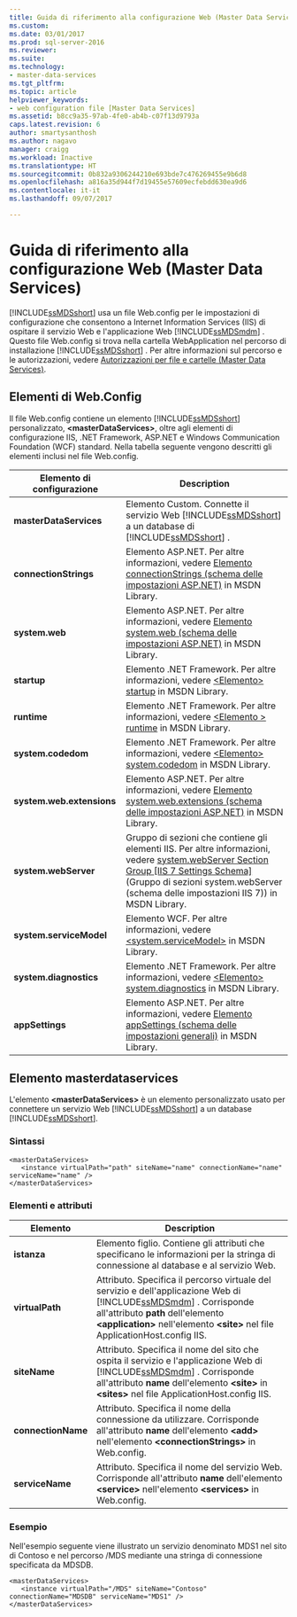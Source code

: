 ```yaml
---
title: Guida di riferimento alla configurazione Web (Master Data Services) | Microsoft Docs
ms.custom: 
ms.date: 03/01/2017
ms.prod: sql-server-2016
ms.reviewer: 
ms.suite: 
ms.technology:
- master-data-services
ms.tgt_pltfrm: 
ms.topic: article
helpviewer_keywords:
- web configuration file [Master Data Services]
ms.assetid: b8cc9a35-97ab-4fe0-ab4b-c07f13d9793a
caps.latest.revision: 6
author: smartysanthosh
ms.author: nagavo
manager: craigg
ms.workload: Inactive
ms.translationtype: HT
ms.sourcegitcommit: 0b832a9306244210e693bde7c476269455e9b6d8
ms.openlocfilehash: a816a35d944f7d19455e57609ecfebdd630ea9d6
ms.contentlocale: it-it
ms.lasthandoff: 09/07/2017

---
```

# <a name="web-configuration-reference-master-data-services"></a>Guida di riferimento alla configurazione Web (Master Data Services)
  [!INCLUDE[ssMDSshort](../includes/ssmdsshort-md.md)] usa un file Web.config per le impostazioni di configurazione che consentono a Internet Information Services (IIS) di ospitare il servizio Web e l'applicazione Web [!INCLUDE[ssMDSmdm](../includes/ssmdsmdm-md.md)] . Questo file Web.config si trova nella cartella WebApplication nel percorso di installazione [!INCLUDE[ssMDSshort](../includes/ssmdsshort-md.md)] . Per altre informazioni sul percorso e le autorizzazioni, vedere [Autorizzazioni per file e cartelle &#40;Master Data Services&#41;](../master-data-services/folder-and-file-permissions-master-data-services.md).  
  
## <a name="webconfig-elements"></a>Elementi di Web.Config  
 Il file Web.config contiene un elemento [!INCLUDE[ssMDSshort](../includes/ssmdsshort-md.md)] personalizzato, **\<masterDataServices>**, oltre agli elementi di configurazione IIS, .NET Framework, ASP.NET e Windows Communication Foundation (WCF) standard. Nella tabella seguente vengono descritti gli elementi inclusi nel file Web.config.  
  
|Elemento di configurazione|Description|  
|---------------------------|-----------------|  
|**masterDataServices**|Elemento Custom. Connette il servizio Web [!INCLUDE[ssMDSshort](../includes/ssmdsshort-md.md)] a un database di [!INCLUDE[ssMDSshort](../includes/ssmdsshort-md.md)] .|  
|**connectionStrings**|Elemento ASP.NET. Per altre informazioni, vedere [Elemento connectionStrings (schema delle impostazioni ASP.NET)](http://go.microsoft.com/fwlink/?LinkId=178347) in MSDN Library.|  
|**system.web**|Elemento ASP.NET. Per altre informazioni, vedere [Elemento system.web (schema delle impostazioni ASP.NET)](http://go.microsoft.com/fwlink/?LinkId=178348) in MSDN Library.|  
|**startup**|Elemento .NET Framework. Per altre informazioni, vedere [\<Elemento> startup](http://go.microsoft.com/fwlink/?LinkId=178349) in MSDN Library.|  
|**runtime**|Elemento .NET Framework. Per altre informazioni, vedere [\<Elemento > runtime](http://go.microsoft.com/fwlink/?LinkId=178350) in MSDN Library.|  
|**system.codedom**|Elemento .NET Framework. Per altre informazioni, vedere [\<Elemento> system.codedom](http://go.microsoft.com/fwlink/?LinkId=178351) in MSDN Library.|  
|**system.web.extensions**|Elemento ASP.NET. Per altre informazioni, vedere [Elemento system.web.extensions (schema delle impostazioni ASP.NET)](http://go.microsoft.com/fwlink/?LinkId=178352) in MSDN Library.|  
|**system.webServer**|Gruppo di sezioni che contiene gli elementi IIS. Per altre informazioni, vedere [system.webServer Section Group \[IIS 7 Settings Schema\]](http://go.microsoft.com/fwlink/?LinkId=178353) (Gruppo di sezioni system.webServer (schema delle impostazioni IIS 7)) in MSDN Library.|  
|**system.serviceModel**|Elemento WCF. Per altre informazioni, vedere [\<system.serviceModel>](http://go.microsoft.com/fwlink/?LinkId=178354) in MSDN Library.|  
|**system.diagnostics**|Elemento .NET Framework. Per altre informazioni, vedere [\<Elemento> system.diagnostics](http://go.microsoft.com/fwlink/?LinkId=178355) in MSDN Library.|  
|**appSettings**|Elemento ASP.NET. Per altre informazioni, vedere [Elemento appSettings (schema delle impostazioni generali)](http://go.microsoft.com/fwlink/?LinkId=178356) in MSDN Library.|  
  
## <a name="masterdataservices-element"></a>Elemento masterdataservices  
 L'elemento **\<masterDataServices>** è un elemento personalizzato usato per connettere un servizio Web [!INCLUDE[ssMDSshort](../includes/ssmdsshort-md.md)] a un database [!INCLUDE[ssMDSshort](../includes/ssmdsshort-md.md)].  
  
### <a name="syntax"></a>Sintassi  
  
```  
<masterDataServices>  
   <instance virtualPath="path" siteName="name" connectionName="name" serviceName="name" />  
</masterDataServices>  
```  
  
### <a name="elements-and-attributes"></a>Elementi e attributi  
  
|Elemento|Description|  
|----------|-----------------|  
|**istanza**|Elemento figlio. Contiene gli attributi che specificano le informazioni per la stringa di connessione al database e al servizio Web.|  
|**virtualPath**|Attributo. Specifica il percorso virtuale del servizio e dell'applicazione Web di [!INCLUDE[ssMDSmdm](../includes/ssmdsmdm-md.md)] . Corrisponde all'attributo **path** dell'elemento **\<application>** nell'elemento **\<site>** nel file ApplicationHost.config IIS.|  
|**siteName**|Attributo. Specifica il nome del sito che ospita il servizio e l'applicazione Web di [!INCLUDE[ssMDSmdm](../includes/ssmdsmdm-md.md)] . Corrisponde all'attributo **name** dell'elemento **\<site>** in **\<sites>** nel file ApplicationHost.config IIS.|  
|**connectionName**|Attributo. Specifica il nome della connessione da utilizzare. Corrisponde all'attributo **name** dell'elemento **\<add>** nell'elemento **\<connectionStrings>** in Web.config.|  
|**serviceName**|Attributo. Specifica il nome del servizio Web. Corrisponde all'attributo **name** dell'elemento **\<service>** nell'elemento **\<services>** in Web.config.|  
  
### <a name="example"></a>Esempio  
 Nell'esempio seguente viene illustrato un servizio denominato MDS1 nel sito di Contoso e nel percorso /MDS mediante una stringa di connessione specificata da MDSDB.  
  
```  
<masterDataServices>  
   <instance virtualPath="/MDS" siteName="Contoso" connectionName="MDSDB" serviceName="MDS1" />  
</masterDataServices>  
```  
  
  

